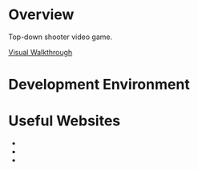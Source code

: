 # Overview
Top-down shooter video game.


[Visual Walkthrough]()

# Development Environment


# Useful Websites

* []()
* []()
* []()
